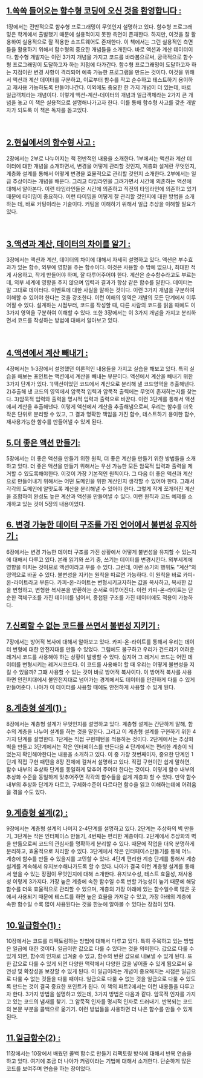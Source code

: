 
## [1.쏙쏙 들어오는 함수형 코딩에 오신 것을 환영합니다 :](https://github.com/noy3928/TIL/blob/main/books/%EC%8F%99%EC%8F%99-%EB%93%A4%EC%96%B4%EC%98%A4%EB%8A%94-%ED%95%A8%EC%88%98%ED%98%95-%EC%BD%94%EB%94%A9/1.%EC%8F%99%EC%8F%99-%EB%93%A4%EC%96%B4%EC%98%A4%EB%8A%94-%ED%95%A8%EC%88%98%ED%98%95%EC%BD%94%EB%94%A9%EC%97%90-%EC%98%A4%EC%8B%A0-%EA%B2%83%EC%9D%84-%ED%99%98%EC%98%81%ED%95%A9%EB%8B%88%EB%8B%A4..md) 

1장에서는 전반적으로 함수형 프로그래밍이 무엇인지 설명하고 있다. 함수형 프로그래밍은 학계에서 출발했기 때문에 실용적이지 못한 측면이 존재한다. 하지만, 이것을 잘 활용하여 실용적으로 잘 적용한 소프트웨어도 존재한다. 이 책에서는 그런 실용적인 측면들을 활용하기 위해서 함수형의 중요한 개념들을 소개한다. 바로 액션과 계산 데이터이다. 함수형 개발자는 이런 3가지 개념을 가지고 코드를 바라봄으로써, 궁극적으로 함수형 프로그래밍이 도달하고자 하는 지점에 다가간다. 함수형 프로그래밍이 도달하고자 하는 지점이란 변경 사항이 격리되어 예측 가능한 프로그램을 만드는 것이다. 이것을 위해서 액션과 계산 데이터를 구분하고, 이로부터 함수를 작고 순수하고 테스트하기 용이하고 재사용 가능하도록 만들어나간다. 이외에도 중요한 한 가지 개념이 더 있는데, 바로 일급객체라는 개념이다. 이렇게 액션-계산-데이터의 개념과 일급객체라는 2가지 큰 개념을 놓고 이 책은 실용적으로 설명해나가고자 한다. 이를 통해 함수형 사고를 갖춘 개발자가 되도록 이 책은 독자를 돕고있다. 

<br>

## [2.현실에서의 함수형 사고 : ](https://github.com/noy3928/TIL/blob/main/books/%EC%8F%99%EC%8F%99-%EB%93%A4%EC%96%B4%EC%98%A4%EB%8A%94-%ED%95%A8%EC%88%98%ED%98%95-%EC%BD%94%EB%94%A9/2.%ED%98%84%EC%8B%A4%EC%97%90%EC%84%9C%EC%9D%98-%ED%95%A8%EC%88%98%ED%98%95-%EC%82%AC%EA%B3%A0.md)

2장에서는 2부로 나누어지는 책 전반적인 내용을 소개한다. 1부에서는 액션과 계산 데이터에 대한 개념을 소개하면서, 변경을 어떻게 관리할 것인지, 계층화 설계란 무엇인지, 계층화 설계를 통해서 어떻게 변경을 효율적으로 관리할 것인지 소개한다. 2부에서는 일급 추상이라는 개념을 배운다. 그리고 타임라인을 그려가면서 시간에 의존하는 액션에 대해서 알아본다. 이런 타임라인들은 시간에 의존하고 직전의 타임라인에 의존하고 있기 때문에 타이밍이 중요하다. 이런 타이밍을 어떻게 잘 관리할 것인지에 대한 방법을 소개하는 데, 바로 커팅이라는 기술이다. 커팅을 이해하기 위해서 일급 추상을 이해할 필요가 있다. 

<br>

## [3.액션과 계산, 데이터의 차이를 알기 :](https://github.com/noy3928/TIL/blob/main/books/%EC%8F%99%EC%8F%99-%EB%93%A4%EC%96%B4%EC%98%A4%EB%8A%94-%ED%95%A8%EC%88%98%ED%98%95-%EC%BD%94%EB%94%A9/3.%EC%95%A1%EC%85%98%EA%B3%BC%EA%B3%84%EC%82%B0%2C%EB%8D%B0%EC%9D%B4%ED%84%B0%EC%9D%98-%EC%B0%A8%EC%9D%B4%EB%A5%BC-%EC%95%8C%EA%B8%B0.md) 

3장에서는 액션과 계산, 데이터의 차이에 대해서 자세히 설명하고 있다. 액션은 부수효과가 있는 함수, 외부에 영향을 주는 함수이다. 이것은 사용할 수 밖에 없으나, 최대한 적게 사용하고, 작게 만들어야 하며, 잘 다루어주어야 한다. 계산은 순수함수라고도 부르는데, 외부 세계에 영향을 주지 않으며 입력과 결과가 항상 같은 함수를 말한다. 데이터는 말 그대로 데이터다. 이벤트에 대한 사실을 말하는 것이다. 이런 3가지 개념을 구분하여 이해할 수 있어야 한다는 것을 강조한다. 이런 이해의 영역은 개발의 모든 단계에서 이루어질 수 있다. 설계하는 시점부터, 코드를 작성할 때, 다른 사람의 코드를 읽을 때에도 이 3가지 영역을 구분하여 이해할 수 있다. 또한 3장에서는 이 3가지 개념을 가지고 분리하면서 코드를 작성하는 방법에 대해서 알아보고 있다. 

<br>

## [4.액션에서 계산 빼내기 :](https://github.com/noy3928/TIL/blob/main/books/%EC%8F%99%EC%8F%99-%EB%93%A4%EC%96%B4%EC%98%A4%EB%8A%94-%ED%95%A8%EC%88%98%ED%98%95-%EC%BD%94%EB%94%A9/4.%EC%95%A1%EC%85%98%EC%97%90%EC%84%9C-%EA%B3%84%EC%82%B0-%EB%B9%BC%EB%82%B4%EA%B8%B0.md) 

4장에서는 1-3장에서 설명했던 이론적인 내용들을 가지고 실습을 해보고 있다. 특히 실습을 해보는 포인트는 액션에서 계산을 빼내는 부분이다. 액션에서 계산을 빼내기 위한 3가지 단계가 있다. 1)액션이었던 코드에서 계산으로 분리해 낼 코드영역을 추출해낸다. 2)추출해 낸 코드의 영역에서 암묵적 입력과 암묵적 출력에는 무엇이 존재하는지를 찾는다. 3)암묵적 입력와 출력을 명시적 입력과 출력으로 바꾼다. 이런 3단계를 통해서 액션에서 계산을 추출해낸다. 이렇게 액션에서 계산을 추출해냄으로써, 우리는 함수를 더욱 작은 단위로 분리할 수 있고, 그 결과 명확한 책임을 가진 함수, 테스트하기 용이한 함수, 재사용가능한 함수를 만들어낼 수 있게 된다. 


## [5.더 좋은 액션 만들기:](https://github.com/noy3928/TIL/blob/main/books/%EC%8F%99%EC%8F%99-%EB%93%A4%EC%96%B4%EC%98%A4%EB%8A%94-%ED%95%A8%EC%88%98%ED%98%95-%EC%BD%94%EB%94%A9/5.%EB%8D%94-%EC%A2%8B%EC%9D%80-%EC%95%A1%EC%85%98-%EB%A7%8C%EB%93%A4%EA%B8%B0.md)  

5장에서는 더 좋은 액션을 만들기 위한 원칙, 더 좋은 계산을 만들기 위한 방법들을 소개하고 있다. 더 좋은 액션을 만들기 위해서는 우선 가능한 모든 암묵적 입력과 출력을 제거할 수 있도록해야한다. 이것이 가장 기본적인 원칙이다. 그 다음 더 좋은 액션과 계산으로 만들어내기 위해서는 어떤 도메인을 위한 계산인지 생각할 수 있어야 한다. 그래서 각각의 도메인에 알맞도록 계산을 분리해낼 수 있어야 한다. 그렇게 작게 쪼개어진 계산을 조합하여 완성도 높은 계산과 액션을 만들어낼 수 있다. 이런 원칙과 코드 예제를 소개하고 있는 것이 5장의 내용이었다. 


## [6. 변경 가능한 데이터 구조를 가진 언어에서 불변성 유지하기 : ](https://github.com/noy3928/TIL/blob/main/books/%EC%8F%99%EC%8F%99-%EB%93%A4%EC%96%B4%EC%98%A4%EB%8A%94-%ED%95%A8%EC%88%98%ED%98%95-%EC%BD%94%EB%94%A9/6.%EB%B3%80%EA%B2%BD-%EA%B0%80%EB%8A%A5%ED%95%9C-%EB%8D%B0%EC%9D%B4%ED%84%B0%EA%B5%AC%EC%A1%B0%EB%A5%BC-%EA%B0%80%EC%A7%84-%EC%96%B8%EC%96%B4%EC%97%90%EC%84%9C-%EB%B6%88%EB%B3%80%EC%84%B1%EC%9C%A0%EC%A7%80%ED%95%98%EA%B8%B0.md) 

6장에서는 변경 가능한 데이터 구조를 가진 상황에서 어떻게 불변성을 유지할 수 있는지에 대해서 다루고 있다. 본래 읽기와 쓰기 중, 쓰기는 데이터를 변경시킨다. 외부세계에 영향을 미치는 것이므로 액션이라고 부를 수 있다. 그런데, 이런 쓰기의 행위도 "계산"의 영역으로 바꿀 수 있다. 불변성을 지키는 원칙을 따르면 가능하다. 이 원칙을 바로 카피-온-라이트라고 부른다. 카피-온-라이트는 변형시키고자하는 값을 복사하고, 복사한 값을 변형하고, 변형한 복사본을 반환하는 순서로 이루어진다. 이런 카피-온-라이트는 단순한 객체구조를 가진 데이터를 넘어서, 중첩된 구조를 가진 데이터에도 적용이 가능하다. 



## [7.신뢰할 수 없는 코드를 쓰면서 불변성 지키기 :](https://github.com/noy3928/TIL/blob/main/books/%EC%8F%99%EC%8F%99-%EB%93%A4%EC%96%B4%EC%98%A4%EB%8A%94-%ED%95%A8%EC%88%98%ED%98%95-%EC%BD%94%EB%94%A9/7.%EC%8B%A0%EB%A2%B0%ED%95%A0-%EC%88%98-%EC%97%86%EB%8A%94-%EC%BD%94%EB%93%9C%EB%A5%BC-%EC%93%B0%EB%A9%B4%EC%84%9C-%EB%B6%88%EB%B3%80%EC%84%B1-%EC%A7%80%ED%82%A4%EA%B8%B0.md)

7장에서는 방어적 복사에 대해서 알아보고 있다. 카피-온-라이트를 통해서 우리는 데이터 변형에 대한 안전지대를 만들 수 있었다. 그럼에도 불구하고 우리가 건드리기 어려운 레거시 코드를 사용해야 하는 상황이 발생할 수 있다. 심지어 그 레거시 코드는 어떤 데이터를 변형시키는 레거시코드다. 이 코드를 사용해야 할 때 우리는 어떻게 불변성을 지킬 수 있을까? 그떄 사용할 수 있는 것이 바로 방어적 복사이다. 이 방어적 복사를 사용하면 안전지대에서 불안전지대로 넘어가는 경계에서도 데이터를 안전하게 다룰 수 있게 만들어준다. 나아가 이 데이터를 사용할 때에도 안전하게 사용할 수 있게 된다. 



## [8.계층형 설계(1) :](https://github.com/noy3928/TIL/blob/main/books/%EC%8F%99%EC%8F%99-%EB%93%A4%EC%96%B4%EC%98%A4%EB%8A%94-%ED%95%A8%EC%88%98%ED%98%95-%EC%BD%94%EB%94%A9/8.%EA%B3%84%EC%B8%B5%ED%98%95%EC%84%A4%EA%B3%84(1).md)

8장에서는 계층형 설계가 무엇인지를 설명하고 있다.  계층형 설계는 간단하게 말해, 함수의 계층을 나누어 설계를 하는 것을 말한다. 그리고 이 계층형 설계를 구현하기 위한 4가지 단계를 설명한다. 1단계는 직접 구현패턴을 적용하는 것이다. 2단계에서는 추상화 벽을 만들고 3단계에서는 작은 인터페이스를 만든다음 4 단계에서는 편리한 계층이 되었는지 확인해야한다는 내용을 소개하고 있다. 이 중 가장 첫번째이자, 중요한 단계인 1단계 직접 구현 패턴을 8장 전체에 걸쳐서 설명하고 있다. 직접 구현이란 쉽게 말하면, 함수 내부의 추상화 단계를 동일하게 맞추어 주어야 한다는 것이다. 이렇게 함수 내부의 추상화 수준을 동일하게 맞추어주면 각각의 함수들을 쉽게 계층화 할 수 있다. 만약 함수 내부의 추상화 단계가 다르고, 구체화수준이 다르다면 함수을 읽고 이해하는데에 어려움을 겪을 수도 있다. 


## [9.계층형 설계(2) :]() 

9장에서는 계층형 설계의 나머지 2-4단계를 설명하고 있다. 2단계는 추상화의 벽 만들기, 3단계는 작은 인터페이스 만들기, 4번째는 편리한 계층이다. 2단계에서 추상화의 벽을 만듦으로써 코드의 관심사를 명확하게 분리할 수 있다. 때문에 작업을 더욱 분명하게 분리하고, 효율적으로 처리할 수 있다. 3단계에서 작은 인터페이스만들기를 통해 어느 계층에 함수를 만들 수 있을지를 고민할 수 있다. 4단계 편리한 계층 단계를 통해서 계층설계를 계속해서 유지보수해나가도록 할 수 있다. 나아가 결국 이런 계층형 설계를 통해서 얻을 수 있는 장점이 무엇인지에 대해 소개한다. 유지보수성, 테스트 효율성, 재사용성 이렇게 3가지다. 가장 높은 계층에 속한 함수일 수록 변할 가능성이 높기 때문에 해당 함수를 더욱 효율적으로 관리할 수 있으며, 계층의 가장 아래에 있는 함수일수록 많은 곳에서 사용되기 때문에 테스트를 하면 높은 효율을 가져갈 수 있고, 가장 아래의 계층에 속한 함수일 수록 많이 사용된다는 것을 한눈에 알아볼 수 있다는 장점이 있다. 



## [10.일급함수(1) : ](https://github.com/noy3928/TIL/blob/main/books/%EC%8F%99%EC%8F%99-%EB%93%A4%EC%96%B4%EC%98%A4%EB%8A%94-%ED%95%A8%EC%88%98%ED%98%95-%EC%BD%94%EB%94%A9/10.%EC%9D%BC%EA%B8%89%ED%95%A8%EC%88%98(1).md)

10장에서는 코드를 리팩토링하는 방법에 대해서 다루고 있다. 특히 주목하고 있는 방법은 일급에 대한 것이다. 일급이란 값으로 다룰 수 있다는 것을 의미한다. 값으로 다룰 수 있게 되면, 함수의 인자로 넘겨줄 수 있고, 함수의 반환 값으로 내보낼 수 있게 된다. 또한 값으로 다룰 수 있게 되면 다양한 맥락에서 다양한 값을 넣어줄 수 있게 됨으로써 유연성 및 확장성을 보장할 수 있게 된다. 이 일급이라는 개념이 중요해지는 시점은 일급으로 다룰 수 없는 것들을 다룰 때이다. 일급으로 다룰 수 없는 것을 일급으로 다룰 수 있도록 만드는 것이 결국 중요한 포인트가 된다. 이 책의 파트2에서는 이런 내용들을 다루고자 한다. 3가지 방법을 설명하고 있는데, 3가지 방법은 다음과 같다. 암묵적 인자를 가지고 있는 코드의 냄새를 찾기. 그 암묵적 인자를 명시적 인자로 드러내기. 반복되는 코드의 본문 부분을 콜백으로 옮기기. 이런 방법들을 사용하면 더 나은 함수를 만들 수 있게 된다. 


## [11.일급함수(2) :]() 

11장에서는 10장에서 배웠던 콜백 함수로 만들기 리팩토링 방식에 대해서 반복 연습을 하고 있다. 여기에 조금 더 나아가 커링이라는 기법에 대해서 소개한다. 단순하게 많은 코드를 보여주며 연습을 하는 장이었다. 